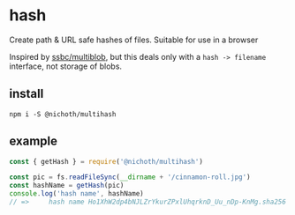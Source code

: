 # hash

Create path & URL safe hashes of files. Suitable for use in a browser

Inspired by [ssbc/multiblob](https://github.com/ssbc/multiblob), but this
deals only with a `hash -> filename` interface, not storage of blobs.

## install

```
npm i -S @nichoth/multihash
```

## example

```js
const { getHash } = require('@nichoth/multihash')

const pic = fs.readFileSync(__dirname + '/cinnamon-roll.jpg')
const hashName = getHash(pic)
console.log('hash name', hashName)
// =>     hash name Ho1XhW2dp4bNJLZrYkurZPxlUhqrknD_Uu_nDp-KnMg.sha256
```
